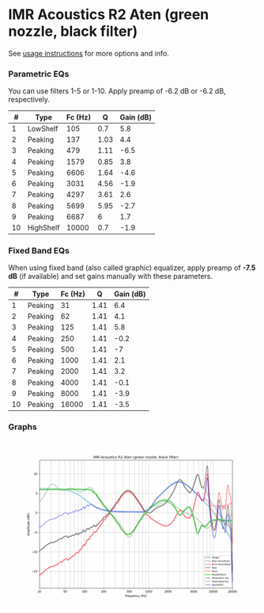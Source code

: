 # IMR Acoustics R2 Aten (green nozzle, black filter)
See [usage instructions](https://github.com/jaakkopasanen/AutoEq#usage) for more options and info.

### Parametric EQs
You can use filters 1-5 or 1-10. Apply preamp of -6.2 dB or -6.2 dB, respectively.

|   # | Type      |   Fc (Hz) |    Q |   Gain (dB) |
|-----|-----------|-----------|------|-------------|
|   1 | LowShelf  |       105 | 0.7  |         5.8 |
|   2 | Peaking   |       137 | 1.03 |         4.4 |
|   3 | Peaking   |       479 | 1.11 |        -6.5 |
|   4 | Peaking   |      1579 | 0.85 |         3.8 |
|   5 | Peaking   |      6606 | 1.64 |        -4.6 |
|   6 | Peaking   |      3031 | 4.56 |        -1.9 |
|   7 | Peaking   |      4297 | 3.61 |         2.6 |
|   8 | Peaking   |      5699 | 5.95 |        -2.7 |
|   9 | Peaking   |      6687 | 6    |         1.7 |
|  10 | HighShelf |     10000 | 0.7  |        -1.9 |

### Fixed Band EQs
When using fixed band (also called graphic) equalizer, apply preamp of **-7.5 dB** (if available) and set gains manually with these parameters.

|   # | Type    |   Fc (Hz) |    Q |   Gain (dB) |
|-----|---------|-----------|------|-------------|
|   1 | Peaking |        31 | 1.41 |         6.4 |
|   2 | Peaking |        62 | 1.41 |         4.1 |
|   3 | Peaking |       125 | 1.41 |         5.8 |
|   4 | Peaking |       250 | 1.41 |        -0.2 |
|   5 | Peaking |       500 | 1.41 |        -7   |
|   6 | Peaking |      1000 | 1.41 |         2.1 |
|   7 | Peaking |      2000 | 1.41 |         3.2 |
|   8 | Peaking |      4000 | 1.41 |        -0.1 |
|   9 | Peaking |      8000 | 1.41 |        -3.9 |
|  10 | Peaking |     16000 | 1.41 |        -3.5 |

### Graphs
![](./IMR%20Acoustics%20R2%20Aten%20(green%20nozzle,%20black%20filter).png)
